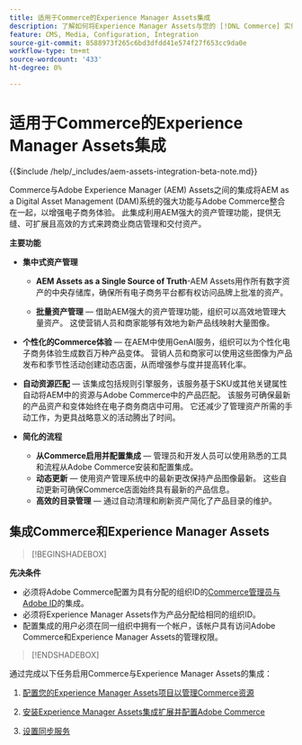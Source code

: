 ```yaml
---
title: 适用于Commerce的Experience Manager Assets集成
description: 了解如何将Experience Manager Assets与您的 [!DNL Commerce] 实例集成，以访问要在您的商店中使用的无数媒体资源。
feature: CMS, Media, Configuration, Integration
source-git-commit: 8588973f265c6bd3dfdd41e574f27f653cc9da0e
workflow-type: tm+mt
source-wordcount: '433'
ht-degree: 0%

---
```


# 适用于Commerce的Experience Manager Assets集成

{{$include /help/_includes/aem-assets-integration-beta-note.md}}

Commerce与Adobe Experience Manager (AEM) Assets之间的集成将AEM as a Digital Asset Management (DAM)系统的强大功能与Adobe Commerce整合在一起，以增强电子商务体验。 此集成利用AEM强大的资产管理功能，提供无缝、可扩展且高效的方式来跨商业商店管理和交付资产。

**主要功能**

- **集中式资产管理**

   - **AEM Assets as a Single Source of Truth**-AEM Assets用作所有数字资产的中央存储库，确保所有电子商务平台都有权访问品牌上批准的资产。

   - **批量资产管理** — 借助AEM强大的资产管理功能，组织可以高效地管理大量资产。 这使营销人员和商家能够有效地为新产品线映射大量图像。

- **个性化的Commerce体验** — 在AEM中使用GenAI服务，组织可以为个性化电子商务体验生成数百万种产品变体。 营销人员和商家可以使用这些图像为产品发布和季节性活动创建动态店面，从而增强参与度并提高转化率。

- **自动资源匹配** — 该集成包括规则引擎服务，该服务基于SKU或其他关键属性自动将AEM中的资源与Adobe Commerce中的产品匹配。 该服务可确保最新的产品资产和变体始终在电子商务商店中可用。 它还减少了管理资产所需的手动工作，为更具战略意义的活动腾出了时间。

- **简化的流程**
   - **从Commerce启用并配置集成** — 管理员和开发人员可以使用熟悉的工具和流程从Adobe Commerce安装和配置集成。
   - **动态更新** — 使用资产管理系统中的最新更改保持产品图像最新。 这些自动更新可确保Commerce店面始终具有最新的产品信息。
   - **高效的目录管理** — 通过自动清理和刷新资产简化了产品目录的维护。

## 集成Commerce和Experience Manager Assets

>[!BEGINSHADEBOX]

**先决条件**

- 必须将Adobe Commerce配置为具有分配的组织ID的[Commerce管理员与Adobe ID](/help/getting-started/adobe-ims-config.md)的集成。
- 必须将Experience Manager Assets作为产品分配给相同的组织ID。
- 配置集成的用户必须在同一组织中拥有一个帐户，该帐户具有访问Adobe Commerce和Experience Manager Assets的管理权限。

>[!ENDSHADEBOX]

通过完成以下任务启用Commerce与Experience Manager Assets的集成：

1. [配置您的Experience Manager Assets项目以管理Commerce资源](aem-assets-configure-aem.md)

1. [安装Experience Manager Assets集成扩展并配置Adobe Commerce](aem-assets-configure-commerce.md)

1. [设置同步服务](aem-assets-setup-synchronization.md)
